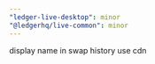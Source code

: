 ```yaml
---
"ledger-live-desktop": minor
"@ledgerhq/live-common": minor
---
```


display name in swap history use cdn
